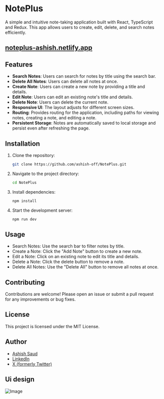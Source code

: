 
# NotePlus

A simple and intuitive note-taking application built with React, TypeScript and Redux. This app allows users to create, edit, delete, and search notes efficiently.
 ## [noteplus-ashish.netlify.app](https://noteplus-ashish.netlify.app/)

## Features

- **Search Notes**: Users can search for notes by title using the search bar.
- **Delete All Notes**: Users can delete all notes at once.
- **Create Note**: Users can create a new note by providing a title and details.
- **Edit Note**: Users can edit an existing note's title and details.
- **Delete Note**: Users can delete the current note.
- **Responsive UI**: The layout adjusts for different screen sizes.
- **Routing**: Provides routing for the application, including paths for viewing notes, creating a note, and editing a note.
- **Persistent Storage**: Notes are automatically saved to local storage and persist even after refreshing the page.


## Installation

1. Clone the repository:
   ```bash
   git clone https://github.com/ashish-off/NotePlus.git
   ```
2. Navigate to the project directory:
   ```bash
   cd NotePlus
   ```
3. Install dependencies:
   ```bash
   npm install
   ```
4. Start the development server:
   ```bash
   npm run dev
   ```

## Usage

- Search Notes: Use the search bar to filter notes by title.
- Create a Note: Click the "Add Note" button to create a new note.
- Edit a Note: Click on an existing note to edit its title and details.
- Delete a Note: Click the delete button to remove a note.
- Delete All Notes: Use the "Delete All" button to remove all notes at once.

## Contributing

Contributions are welcome! Please open an issue or submit a pull request for any improvements or bug fixes.

## License

This project is licensed under the MIT License. 

## Author

- [Ashish Saud](https://github.com/ashish-off)
- [LinkedIn](https://www.linkedin.com/in/ashish-saud-55ab57294)  
- [X (formerly Twitter)](https://x.com/ashish_saud15)

## Ui design

![Image](https://github.com/user-attachments/assets/d2687bee-76bd-4a53-8d3a-bbfef11a2337)
